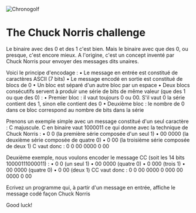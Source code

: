 ![Chronogolf][crest]

# The Chuck Norris challenge

Le binaire avec des 0 et des 1 c'est bien. Mais le binaire avec que des 0, ou presque, c'est encore mieux.
A l'origine, c'est un concept inventé par Chuck Norris pour envoyer des messages dits unaires.

Voici le principe d'encodage :
• Le message en entrée est constitué de caractères ASCII (7 bits)
• Le message encodé en sortie est constitué de blocs de 0
• Un bloc est séparé d'un autre bloc par un espace
• Deux blocs consécutifs servent à produir une série de bits de même valeur (que des 1 ou que des 0) :
• Premier bloc : il vaut toujours 0 ou 00. S'il vaut 0 la série contient des 1, sinon elle contient des 0
• Deuxième bloc : le nombre de 0 dans ce bloc correspond au nombre de bits dans la série

Prenons un exemple simple avec un message constitué d'un seul caractère : C majuscule. C en binaire
vaut 1000011 ce qui donne avec la technique de Chuck Norris :
• 0 0 (la première série composée d'un seul 1)
• 00 0000 (la deuxième série composée de quatre 0)
• 0 00 (la troisième série composée de deux 1)
C vaut donc : 0 0 00 0000 0 00

Deuxième exemple, nous voulons encoder le message CC (soit les 14 bits 10000111000011) :
• 0 0 (un seul 1)
• 00 0000 (quatre 0)
• 0 000 (trois 1)
• 00 0000 (quatre 0)
• 0 00 (deux 1)
CC vaut donc : 0 0 00 0000 0 000 00 0000 0 00

Ecrivez un programme qui, à partir d'un message en entrée, affiche le message codé façon Chuck Norris

Good luck!

[crest]: https://cdn2.chronogolf.com/assets/logos/Github%20-%20Header.png
